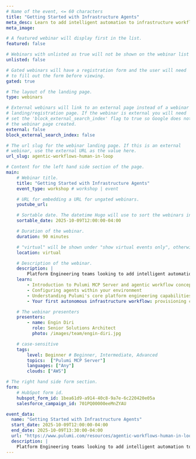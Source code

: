 ```yaml
---
# Name of the event, <= 60 characters
title: "Getting Started with Infrastructure Agents"
meta_desc: Learn to add intelligent automation to infrastructure workflows with proper controls and human oversight.
meta_image:

# A featured webinar will display first in the list.
featured: false

# Webinars with unlisted as true will not be shown on the webinar list
unlisted: false

# Gated webinars will have a registration form and the user will need
# to fill out the form before viewing.
gated: true

# The layout of the landing page.
type: webinars

# External webinars will link to an external page instead of a webinar
# landing/registration page. If the webinar is external you will need
# set the 'block_external_search_index' flag to true so Google does not index
# the webinar page created.
external: false
block_external_search_index: false

# The url slug for the webinar landing page. If this is an external
# webinar, use the external URL as the value here.
url_slug: agentic-workflows-human-in-loop

# Content for the left hand side section of the page.
main:
    # Webinar title.
    title: "Getting Started with Infrastructure Agents"
    event_type: workshop # workshop | event

    # URL for embedding a URL for ungated webinars.
    youtube_url: 

    # Sortable date. The datetime Hugo will use to sort the webinars in date order.
    sortable_date: 2025-10-09T12:00:00-04:00

    # Duration of the webinar.
    duration: 90 minutes

    # "virtual" will be shown under "show virtual events only", otherwise shown as City, State (seattle, wa)
    location: virtual

    # Description of the webinar.
    description: |
        Platform Engineering teams looking to add intelligent automation to their infrastructure workflows must first plan controls and human oversight into their process. In this session, we'll introduce considerations for setting up agentic workflows with a basic 'human in the loop' approval process and walk through a basic cloud deployment.
    learn:
        - Introduction to Pulumi MCP Server and agentic workflow concepts and considerations
        - Configuring agents within your environment
        - Understanding Pulumi's core platform engineering capabilities and architecture
        - Your first autonomous infrastructure workflow: provisioning cloud resources with a basic pull request approval workflow

    # The webinar presenters
    presenters:
        - name: Engin Diri
          role: Senior Solutions Architect
          photo: /images/team/engin-diri.jpg

    # case-sensitive
    tags:
        level: Beginner # Beginner, Intermediate, Advanced
        topics:  ["Pulumi MCP Server"]
        languages: ["Any"]
        clouds: ["AWS"]

# The right hand side form section.
form:
    # HubSpot form id.
    hubspot_form_id: 1bea61d9-a914-40c8-9a7e-6c220420e05a
    salesforce_campaign_id: 701PQ00000eeMnZYAU

event_data:
  name: "Getting Started with Infrastructure Agents"
  start_date: 2025-10-09T12:00:00-04:00
  end_date: 2025-10-09T13:30:00-04:00
  url: "https://www.pulumi.com/resources/agentic-workflows-human-in-loop/"
  description: |
    Platform Engineering teams looking to add intelligent automation to their infrastructure workflows must first plan controls and human oversight into their process. In this session, we'll introduce considerations for setting up agentic workflows with a basic 'human in the loop' approval process and walk through a basic cloud deployment.
---
```

